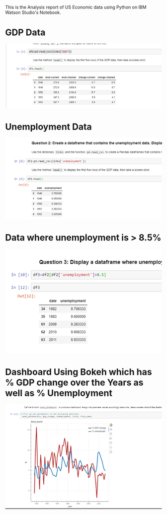 This is the Analysis report of US Economic data using Python on IBM Watson Studio's Notebook.  
# GDP Data
![GDP Data](GDP_sc.png)  
# Unemployment Data
![Unemployment Data](unemp.png)  
# Data where unemployment is > 8.5%
![](unempcondition.png)   
# Dashboard Using Bokeh which has % GDP change over the Years as well as % Unemployment
![](dashboard.png)  

